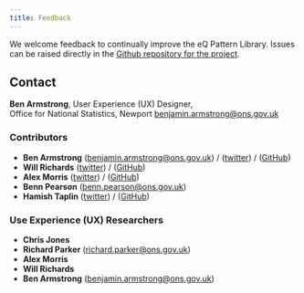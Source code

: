 ```yaml
---
title: Feedback
---
```

We welcome feedback to continually improve the eQ Pattern Library. Issues can be raised directly in the [Github repository for the project](https://github.com/ONSdigital/eq-survey-runner-patterns/).

## Contact
__Ben Armstrong__, User Experience (UX) Designer,<br/>Office for National Statistics, Newport
<benjamin.armstrong@ons.gov.uk>

### Contributors

* __Ben Armstrong__ (<benjamin.armstrong@ons.gov.uk>) / ([twitter](https://twitter.com/wiredimage)) / ([GitHub](https://github.com/armstrongb))
* __Will Richards__ ([twitter](https://twitter.com/madebymoon)) / ([GitHub](https://github.com/madebymoon))
* __Alex Morris__ ([twitter](http://twitter.com/aexmo)) / ([GitHub](https://github.com/alexmorris))
* __Benn Pearson__ (<benn.pearson@ons.gov.uk>)
* __Hamish Taplin__ ([twitter](https://twitter.com/hamishtaplin)) / ([GitHub](https://github.com/hamishtaplin))

### Use Experience (UX) Researchers

* __Chris Jones__
* __Richard Parker__ (<richard.parker@ons.gov.uk>)
* __Alex Morris__
* __Will Richards__
* __Ben Armstrong__ (<benjamin.armstrong@ons.gov.uk>)
